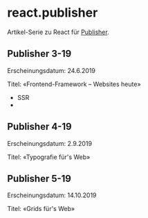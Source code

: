# react.publisher
Artikel-Serie zu React für [Publisher](https://publisher.ch/).



## Publisher 3-19 
Erscheinungsdatum: 24.6.2019

Titel: «Frontend-Framework – Websites heute»
* SSR
*


## Publisher 4-19 
Erscheinungsdatum: 2.9.2019

Titel: «Typografie für's Web»


## Publisher 5-19 
Erscheinungsdatum: 14.10.2019

Titel: «Grids für's Web»
